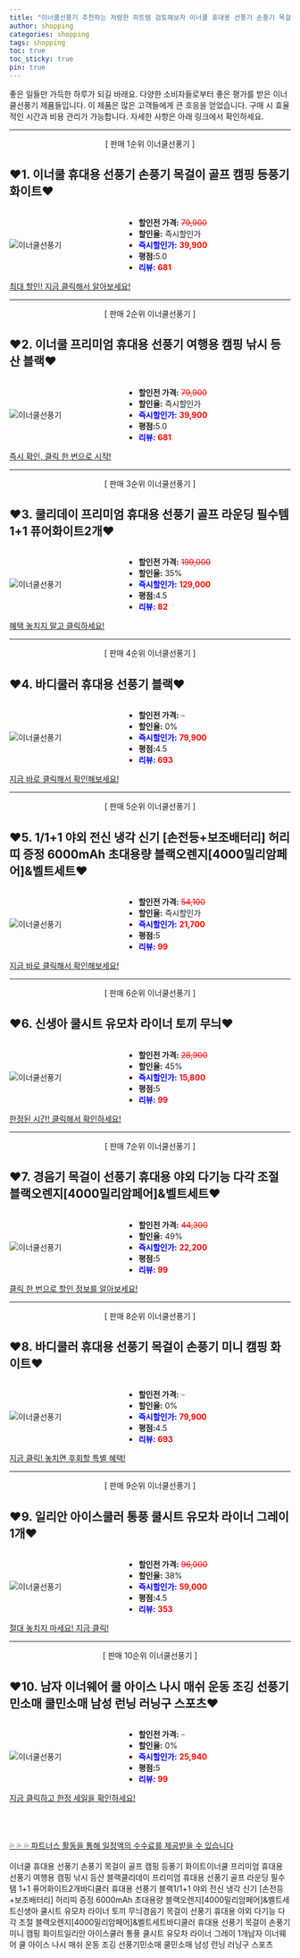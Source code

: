 ```yaml
---
title: "이너쿨선풍기 추천하는 저렴한 히트템 검토해보자 이너쿨 휴대용 선풍기 손풍기 목걸이"
author: shopping
categories: shopping
tags: shopping
toc: true
toc_sticky: true
pin: true
---
```

좋은 일들만 가득한 하루가 되길 바래요. 다양한 소비자들로부터 좋은 평가를 받은 이너쿨선풍기 제품들입니다. 이 제품은 많은 고객들에게 큰 호응을 얻었습니다. 구매 시 효율적인 시간과 비용 관리가 가능합니다. 자세한 사항은 아래 링크에서 확인하세요.

---
<p class="toplist" style="margin: 0 auto; display: block; width: fit-content;">[ 판매 1순위 이너쿨선풍기 ]</p>

<h2><strong>❤️1. 이너쿨 휴대용 선풍기 손풍기 목걸이 골프 캠핑 등풍기 화이트❤️</strong></h2>

<div style="display: flex; align-items: center;">
    <div style="flex: 0.4;">
        <img src="https://thumbnail6.coupangcdn.com/thumbnails/remote/230x230ex/image/vendor_inventory/26a2/a286c20cee6d948190dddf7bbcb155637c977ccb7d9aef837ae715311364.jpg" alt="이너쿨선풍기" style="max-width: 100%;">
    </div>
    <div style="flex: 0.6; margin-left: 10px;">
        <ul>
            <li><strong>할인전 가격:</strong> <del style="color: red;">79,900</del></li>
            <li><strong>할인율:</strong> 즉시할인가</li>
            <li><span style='color:blue'><strong>즉시할인가:</strong></span> <span style='color:red'><strong>39,900</strong></span></li>
            <li><strong>평점:</strong>5.0</li>
            <li><span style='color:blue'><strong>리뷰:</strong></span> <span style='color:red'><strong>681</strong></span></li>
        </ul>
    </div>
</div>
<div class="center">
    <a href="https://William4Davisa.github.io?lptag=AF9450613&subid=githubio&pageKey=7411014043&traceid=V0-153&itemId=19201937038&vendorItemId=90188644802" class="myButton">
        최대 할인! 지금 클릭해서 알아보세요!
    </a>
</div>


---
<p class="toplist" style="margin: 0 auto; display: block; width: fit-content;">[ 판매 2순위 이너쿨선풍기 ]</p>

<h2><strong>❤️2. 이너쿨 프리미엄 휴대용 선풍기 여행용 캠핑 낚시 등산 블랙❤️</strong></h2>

<div style="display: flex; align-items: center;">
    <div style="flex: 0.4;">
        <img src="https://thumbnail7.coupangcdn.com/thumbnails/remote/230x230ex/image/vendor_inventory/95ad/114f236e7d9ef365fe1da1acc35aa5cbbe05a080416cfcbcba6db199b560.jpg" alt="이너쿨선풍기" style="max-width: 100%;">
    </div>
    <div style="flex: 0.6; margin-left: 10px;">
        <ul>
            <li><strong>할인전 가격:</strong> <del style="color: red;">79,900</del></li>
            <li><strong>할인율:</strong> 즉시할인가</li>
            <li><span style='color:blue'><strong>즉시할인가:</strong></span> <span style='color:red'><strong>39,900</strong></span></li>
            <li><strong>평점:</strong>5.0</li>
            <li><span style='color:blue'><strong>리뷰:</strong></span> <span style='color:red'><strong>681</strong></span></li>
        </ul>
    </div>
</div>
<div class="center">
    <a href="https://William4Davisa.github.io?lptag=AF9450613&subid=githubio&pageKey=7411014043&traceid=V0-153&itemId=19213108814&vendorItemId=90188642692" class="myButton">
        즉시 확인, 클릭 한 번으로 시작!
    </a>
</div>


---
<p class="toplist" style="margin: 0 auto; display: block; width: fit-content;">[ 판매 3순위 이너쿨선풍기 ]</p>

<h2><strong>❤️3. 쿨리데이 프리미엄 휴대용 선풍기 골프 라운딩 필수템 1+1 퓨어화이트2개❤️</strong></h2>

<div style="display: flex; align-items: center;">
    <div style="flex: 0.4;">
        <img src="https://thumbnail9.coupangcdn.com/thumbnails/remote/230x230ex/image/vendor_inventory/4c65/a6a0afe6f9d37cd6a3b57d0b08337c2b784cfc9626f226a5f8edc4187627.png" alt="이너쿨선풍기" style="max-width: 100%;">
    </div>
    <div style="flex: 0.6; margin-left: 10px;">
        <ul>
            <li><strong>할인전 가격:</strong> <del style="color: red;">199,000</del></li>
            <li><strong>할인율:</strong> 35%</li>
            <li><span style='color:blue'><strong>즉시할인가:</strong></span> <span style='color:red'><strong>129,000</strong></span></li>
            <li><strong>평점:</strong>4.5</li>
            <li><span style='color:blue'><strong>리뷰:</strong></span> <span style='color:red'><strong>82</strong></span></li>
        </ul>
    </div>
</div>
<div class="center">
    <a href="https://William4Davisa.github.io?lptag=AF9450613&subid=githubio&pageKey=7439514209&traceid=V0-153&itemId=19050404410&vendorItemId=90117417785" class="myButton">
        혜택 놓치지 말고 클릭하세요!
    </a>
</div>


---
<p class="toplist" style="margin: 0 auto; display: block; width: fit-content;">[ 판매 4순위 이너쿨선풍기 ]</p>

<h2><strong>❤️4. 바디쿨러 휴대용 선풍기 블랙❤️</strong></h2>

<div style="display: flex; align-items: center;">
    <div style="flex: 0.4;">
        <img src="https://thumbnail6.coupangcdn.com/thumbnails/remote/230x230ex/image/vendor_inventory/943a/abe293e921cc9ea5f1c17c03af0e73979629c8862c059ecd3b7c71be0636.png" alt="이너쿨선풍기" style="max-width: 100%;">
    </div>
    <div style="flex: 0.6; margin-left: 10px;">
        <ul>
            <li><strong>할인전 가격:</strong> <del style="color: red;">-</del></li>
            <li><strong>할인율:</strong> 0%</li>
            <li><span style='color:blue'><strong>즉시할인가:</strong></span> <span style='color:red'><strong>79,900</strong></span></li>
            <li><strong>평점:</strong>4.5</li>
            <li><span style='color:blue'><strong>리뷰:</strong></span> <span style='color:red'><strong>693</strong></span></li>
        </ul>
    </div>
</div>
<div class="center">
    <a href="https://William4Davisa.github.io?lptag=AF9450613&subid=githubio&pageKey=7319273372&traceid=V0-153&itemId=19019590930&vendorItemId=86256468456" class="myButton">
        지금 바로 클릭해서 확인해보세요!
    </a>
</div>


---
<p class="toplist" style="margin: 0 auto; display: block; width: fit-content;">[ 판매 5순위 이너쿨선풍기 ]</p>

<h2><strong>❤️5. 1/1+1 야외 전신 냉각 신기 [손전등+보조배터리] 허리띠 증정 6000mAh 초대용량 블랙오렌지[4000밀리암페어]&벨트세트❤️</strong></h2>

<div style="display: flex; align-items: center;">
    <div style="flex: 0.4;">
        <img src="https://thumbnail6.coupangcdn.com/thumbnails/remote/230x230ex/image/vendor_inventory/c9b5/fd1bbd1819a725dcdd164064d82e9f2d8d92ac0209662be9d77d6262457b.jpg" alt="이너쿨선풍기" style="max-width: 100%;">
    </div>
    <div style="flex: 0.6; margin-left: 10px;">
        <ul>
            <li><strong>할인전 가격:</strong> <del style="color: red;">54,100</del></li>
            <li><strong>할인율:</strong> 즉시할인가</li>
            <li><span style='color:blue'><strong>즉시할인가:</strong></span> <span style='color:red'><strong>21,700</strong></span></li>
            <li><strong>평점:</strong>5</li>
            <li><span style='color:blue'><strong>리뷰:</strong></span> <span style='color:red'><strong>99</strong></span></li>
        </ul>
    </div>
</div>
<div class="center">
    <a href="https://William4Davisa.github.io?lptag=AF9450613&subid=githubio&pageKey=8248304757&traceid=V0-153&itemId=23742746133&vendorItemId=90767335469" class="myButton">
        지금 바로 클릭해서 확인해보세요!
    </a>
</div>


---
<p class="toplist" style="margin: 0 auto; display: block; width: fit-content;">[ 판매 6순위 이너쿨선풍기 ]</p>

<h2><strong>❤️6. 신생아 쿨시트 유모차 라이너 토끼 무늬❤️</strong></h2>

<div style="display: flex; align-items: center;">
    <div style="flex: 0.4;">
        <img src="https://thumbnail8.coupangcdn.com/thumbnails/remote/230x230ex/image/vendor_inventory/af16/442e3bf09ab7e811fbc41414de1e6a50ac1aeb2cd05a4e25e4d79bc50852.png" alt="이너쿨선풍기" style="max-width: 100%;">
    </div>
    <div style="flex: 0.6; margin-left: 10px;">
        <ul>
            <li><strong>할인전 가격:</strong> <del style="color: red;">28,900</del></li>
            <li><strong>할인율:</strong> 45%</li>
            <li><span style='color:blue'><strong>즉시할인가:</strong></span> <span style='color:red'><strong>15,800</strong></span></li>
            <li><strong>평점:</strong>5</li>
            <li><span style='color:blue'><strong>리뷰:</strong></span> <span style='color:red'><strong>99</strong></span></li>
        </ul>
    </div>
</div>
<div class="center">
    <a href="https://William4Davisa.github.io?lptag=AF9450613&subid=githubio&pageKey=8248314803&traceid=V0-153&itemId=23742785969&vendorItemId=90767375144" class="myButton">
        한정된 시간! 클릭해서 확인하세요!
    </a>
</div>


---
<p class="toplist" style="margin: 0 auto; display: block; width: fit-content;">[ 판매 7순위 이너쿨선풍기 ]</p>

<h2><strong>❤️7. 경음기 목걸이 선풍기 휴대용 야외 다기능 다각 조절 블랙오렌지[4000밀리암페어]&벨트세트❤️</strong></h2>

<div style="display: flex; align-items: center;">
    <div style="flex: 0.4;">
        <img src="https://thumbnail6.coupangcdn.com/thumbnails/remote/230x230ex/image/vendor_inventory/1b7c/e5f6558b7520c68ab0cd8591010ac7578dc2c7e01be1752a8a650d171ddf.png" alt="이너쿨선풍기" style="max-width: 100%;">
    </div>
    <div style="flex: 0.6; margin-left: 10px;">
        <ul>
            <li><strong>할인전 가격:</strong> <del style="color: red;">44,300</del></li>
            <li><strong>할인율:</strong> 49%</li>
            <li><span style='color:blue'><strong>즉시할인가:</strong></span> <span style='color:red'><strong>22,200</strong></span></li>
            <li><strong>평점:</strong>5</li>
            <li><span style='color:blue'><strong>리뷰:</strong></span> <span style='color:red'><strong>99</strong></span></li>
        </ul>
    </div>
</div>
<div class="center">
    <a href="https://William4Davisa.github.io?lptag=AF9450613&subid=githubio&pageKey=8249942264&traceid=V0-153&itemId=23749478485&vendorItemId=90784414321" class="myButton">
        클릭 한 번으로 할인 정보를 알아보세요!
    </a>
</div>


---
<p class="toplist" style="margin: 0 auto; display: block; width: fit-content;">[ 판매 8순위 이너쿨선풍기 ]</p>

<h2><strong>❤️8. 바디쿨러 휴대용 선풍기 목걸이 손풍기 미니 캠핑 화이트❤️</strong></h2>

<div style="display: flex; align-items: center;">
    <div style="flex: 0.4;">
        <img src="https://thumbnail10.coupangcdn.com/thumbnails/remote/230x230ex/image/vendor_inventory/1d09/4cdcd131400b00a1a32237f9014ba21e6c988b9e11ef9210c07fc71543ac.png" alt="이너쿨선풍기" style="max-width: 100%;">
    </div>
    <div style="flex: 0.6; margin-left: 10px;">
        <ul>
            <li><strong>할인전 가격:</strong> <del style="color: red;">-</del></li>
            <li><strong>할인율:</strong> 0%</li>
            <li><span style='color:blue'><strong>즉시할인가:</strong></span> <span style='color:red'><strong>79,900</strong></span></li>
            <li><strong>평점:</strong>4.5</li>
            <li><span style='color:blue'><strong>리뷰:</strong></span> <span style='color:red'><strong>693</strong></span></li>
        </ul>
    </div>
</div>
<div class="center">
    <a href="https://William4Davisa.github.io?lptag=AF9450613&subid=githubio&pageKey=7319273372&traceid=V0-153&itemId=18768876575&vendorItemId=86256478269" class="myButton">
        지금 클릭! 놓치면 후회할 특별 혜택!
    </a>
</div>


---
<p class="toplist" style="margin: 0 auto; display: block; width: fit-content;">[ 판매 9순위 이너쿨선풍기 ]</p>

<h2><strong>❤️9. 일리안 아이스쿨러 통풍 쿨시트 유모차 라이너 그레이 1개❤️</strong></h2>

<div style="display: flex; align-items: center;">
    <div style="flex: 0.4;">
        <img src="https://thumbnail9.coupangcdn.com/thumbnails/remote/230x230ex/image/retail/images/15480550295955-46d9b8b0-14a4-4211-bff2-02642f6b8a36.jpg" alt="이너쿨선풍기" style="max-width: 100%;">
    </div>
    <div style="flex: 0.6; margin-left: 10px;">
        <ul>
            <li><strong>할인전 가격:</strong> <del style="color: red;">96,000</del></li>
            <li><strong>할인율:</strong> 38%</li>
            <li><span style='color:blue'><strong>즉시할인가:</strong></span> <span style='color:red'><strong>59,000</strong></span></li>
            <li><strong>평점:</strong>4.5</li>
            <li><span style='color:blue'><strong>리뷰:</strong></span> <span style='color:red'><strong>353</strong></span></li>
        </ul>
    </div>
</div>
<div class="center">
    <a href="https://William4Davisa.github.io?lptag=AF9450613&subid=githubio&pageKey=7368482743&traceid=V0-153&itemId=19001640469&vendorItemId=86124795205" class="myButton">
        절대 놓치지 마세요! 지금 클릭!
    </a>
</div>


---
<p class="toplist" style="margin: 0 auto; display: block; width: fit-content;">[ 판매 10순위 이너쿨선풍기 ]</p>

<h2><strong>❤️10. 남자 이너웨어 쿨 아이스 나시 매쉬 운동 조깅 선풍기민소매 쿨민소매 남성 런닝 러닝구 스포츠❤️</strong></h2>

<div style="display: flex; align-items: center;">
    <div style="flex: 0.4;">
        <img src="https://thumbnail10.coupangcdn.com/thumbnails/remote/230x230ex/image/vendor_inventory/cfc2/3c932c6a6e2f7e5e50a36d4c19a656daa45baf39eae7a0123f6393d57e33.jpg" alt="이너쿨선풍기" style="max-width: 100%;">
    </div>
    <div style="flex: 0.6; margin-left: 10px;">
        <ul>
            <li><strong>할인전 가격:</strong> <del style="color: red;">-</del></li>
            <li><strong>할인율:</strong> 0%</li>
            <li><span style='color:blue'><strong>즉시할인가:</strong></span> <span style='color:red'><strong>25,940</strong></span></li>
            <li><strong>평점:</strong>5</li>
            <li><span style='color:blue'><strong>리뷰:</strong></span> <span style='color:red'><strong>99</strong></span></li>
        </ul>
    </div>
</div>
<div class="center">
    <a href="https://William4Davisa.github.io?lptag=AF9450613&subid=githubio&pageKey=8096512168&traceid=V0-153&itemId=22891477395&vendorItemId=90719972990" class="myButton">
        지금 클릭하고 한정 세일을 확인하세요!
    </a>
</div>

<br><br><br>[💦 💦 💦 파트너스 활동을 통해 일정액의 수수료를 제공받을 수 있습니다](https://link.coupang.com/a/bcpT2c)<br><br>이너쿨 휴대용 선풍기 손풍기 목걸이 골프 캠핑 등풍기 화이트이너쿨 프리미엄 휴대용 선풍기 여행용 캠핑 낚시 등산 블랙쿨리데이 프리미엄 휴대용 선풍기 골프 라운딩 필수템 1+1 퓨어화이트2개바디쿨러 휴대용 선풍기 블랙1/1+1 야외 전신 냉각 신기 [손전등+보조배터리] 허리띠 증정 6000mAh 초대용량 블랙오렌지[4000밀리암페어]&벨트세트신생아 쿨시트 유모차 라이너 토끼 무늬경음기 목걸이 선풍기 휴대용 야외 다기능 다각 조절 블랙오렌지[4000밀리암페어]&벨트세트바디쿨러 휴대용 선풍기 목걸이 손풍기 미니 캠핑 화이트일리안 아이스쿨러 통풍 쿨시트 유모차 라이너 그레이 1개남자 이너웨어 쿨 아이스 나시 매쉬 운동 조깅 선풍기민소매 쿨민소매 남성 런닝 러닝구 스포츠